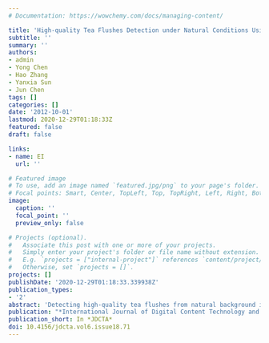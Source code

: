 ```yaml
---
# Documentation: https://wowchemy.com/docs/managing-content/

title: 'High-quality Tea Flushes Detection under Natural Conditions Using Computer Vision'
subtitle: ''
summary: ''
authors:
- admin
- Yong Chen
- Hao Zhang
- Yanxia Sun
- Jun Chen
tags: []
categories: []
date: '2012-10-01'
lastmod: 2020-12-29T01:18:33Z
featured: false
draft: false

links:
- name: EI
  url: ''

# Featured image
# To use, add an image named `featured.jpg/png` to your page's folder.
# Focal points: Smart, Center, TopLeft, Top, TopRight, Left, Right, BottomLeft, Bottom, BottomRight.
image:
  caption: ''
  focal_point: ''
  preview_only: false

# Projects (optional).
#   Associate this post with one or more of your projects.
#   Simply enter your project's folder or file name without extension.
#   E.g. `projects = ["internal-project"]` references `content/project/deep-learning/index.md`.
#   Otherwise, set `projects = []`.
projects: []
publishDate: '2020-12-29T01:18:33.339938Z'
publication_types:
- '2'
abstract: 'Detecting high-quality tea flushes from natural background is an crucial step towards a selective tea-picking robot. A tea flushes identification system was developed as a means of guidance for a robotic manipulator in the picking of high-quality tea. Several color indices, including cyan and magenta color difference in CMY color space, channels B, Q, i3 and Yb in LAB, YIQ, i1i2i3 and ARgYb color spaces, were studied and tested. Grey level image was transformed into binary image using Otsu method and then area filter was employed to eliminate small noise regions. Experimental results indicated that these color features were particularly effective for tea flushes recognition. The proposed methods could be used in future tea-picking robot vision system.'
publication: "*International Journal of Digital Content Technology and its Applications*"
publication_short: In *JDCTA*
doi: 10.4156/jdcta.vol6.issue18.71
---
```

